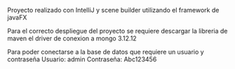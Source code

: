 Proyecto realizado con IntelliJ y scene builder utilizando el framework de javaFX

Para el correcto despliegue del proyecto se requiere descargar la libreria de maven el driver de conexion a mongo 3.12.12


Para poder conectarse a la base de datos que requiere un usuario y contraseña
Usuario: admin
Contraseña: Abc123456
